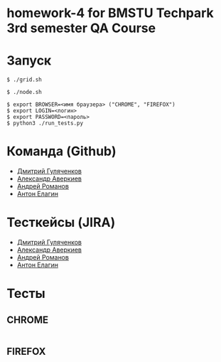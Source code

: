 # homework-4 for BMSTU Techpark 3rd semester QA Course

# Запуск

```
$ ./grid.sh
```
```
$ ./node.sh
```
```
$ export BROWSER=<имя браузера> ("CHROME", "FIREFOX")
$ export LOGIN=<логин>
$ export PASSWORD=<пароль>
$ python3 ./run_tests.py
```

# Команда (Github)
- [Дмитрий Гуляченков](https://github.com/EvilBorsch)
- [Александр Аверкиев](https://github.com/Elderly-AI)
- [Андрей Романов](https://github.com/Deiklov)
- [Антон Елагин](https://github.com/AntonElagin)


# Тесткейсы (JIRA)
- [Дмитрий Гуляченков](http://jira.bmstu.cloud/browse/QA-844)
- [Александр Аверкиев](http://jira.bmstu.cloud/browse/QA-845)
- [Андрей Романов](http://jira.bmstu.cloud/browse/QA-846)
- [Антон Елагин](http://jira.bmstu.cloud/browse/QA-843)

# Тесты

## CHROME
![]()

## FIREFOX
![]()
